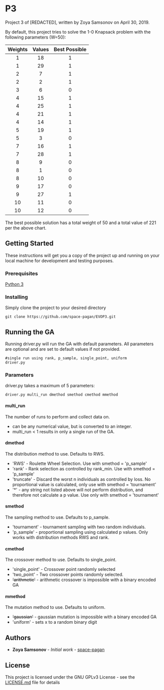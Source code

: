 # P3
Project 3 of [REDACTED], written by Zoya Samsonov on April 30, 2019.


By default, this project tries to solve the 1-0 Knapsack problem with the following parameters (W=50):

| Weights | Values | Best Possible |
|:-------:|:------:|:-------------:|
| 1       | 18     | 1             |
| 1       | 29     | 1             |
| 2       | 7      | 1             |
| 2       | 2      | 1             |
| 3       | 6      | 0             |
| 4       | 15     | 1             |
| 4       | 25     | 1             |
| 4       | 21     | 1             |
| 4       | 14     | 1             |
| 5       | 19     | 1             |
| 5       | 3      | 0             |
| 7       | 16     | 1             |
| 7       | 28     | 1             |
| 8       | 9      | 0             |
| 8       | 1      | 0             |
| 8       | 10     | 0             |
| 9       | 17     | 0             |
| 9       | 27     | 1             |
| 10      | 11     | 0             |
| 10      | 12     | 0             |

The best possible solution has a total weight of 50 and a total value of 221 per the above chart.


## Getting Started

These instructions will get you a copy of the project up and running on your local machine for development and testing purposes.

### Prerequisites

[Python 3](https://www.python.org/downloads/release/python-373/)

### Installing

Simply clone the project to your desired directory

```
git clone https://github.com/space-pagan/EVOP3.git
```

## Running the GA

Running driver.py will run the GA with default parameters. All parameters are
optional and are set to default values if not provided.
```
#single run using rank, p_sample, single_point, uniform
driver.py
```

### Parameters

driver.py takes a maximum of 5 parameters:
```
driver.py multi_run dmethod smethod cmethod mmethod
```

#### multi_run
The number of runs to perform and collect data on.
* can be any numerical value, but is converted to an integer.
* multi_run < 1 results in only a single run of the GA.

#### dmethod
The distribution method to use. Defaults to RWS.
* 'RWS' - Roulette Wheel Selection. Use with smethod = 'p_sample'
* 'rank' - Rank selection as controlled by rank_min. Use with smethod = 'p_sample'
* 'truncate' - Discard the worst n individuals as controlled by loss. No proportional value is calculated, only use with smethod = 'tournament'
* '*' - any string not listed above will not perform distribution, and therefore not calculate a p value. Use only with smethod = 'tournament'

#### smethod
The sampling method to use. Defaults to p_sample.
* 'tournament' - tournament sampling with two random individuals.
* 'p_sample' - proportional sampling using calculated p values. Only works with distribution methods RWS and rank.

#### cmethod
The crossover method to use. Defaults to single_point.
* 'single_point' - Crossover point randomly selected
* 'two_point' - Two crossover points randomly selected.
* ~~'arithmetic'~~ - arithmetic crossover is impossible with a binary encoded GA

#### mmethod
The mutation method to use. Defaults to uniform.
* ~~'gaussian'~~ - gaussian mutation is impossible with a binary encoded GA
* 'uniform' - sets x to a random binary digit

## Authors

* **Zoya Samsonov** - *Initial work* - [space-pagan](https://github.com/space-pagan)

## License

This project is licensed under the GNU GPLv3 License - see the [LICENSE.md](LICENSE.md) file for details
